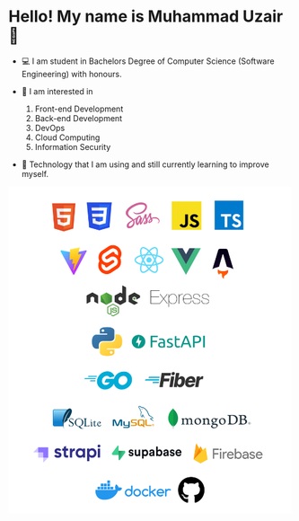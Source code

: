 # Hello! My name is Muhammad Uzair 👦    

- 💻 I am student in Bachelors Degree of Computer Science (Software Engineering) with honours.     

- 👀 I am interested in 
  1. Front-end Development
  2. Back-end Development
  3. DevOps
  4. Cloud Computing
  5. Information Security

- 🌱 Technology that I am using and still currently learning to improve myself.        
  
![Tech Stack Banner](https://raw.githubusercontent.com/muhduzairmf/muhduzairmf/master/github_profile.png)     


